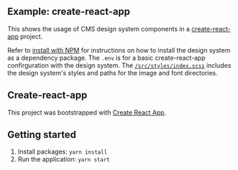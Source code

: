 ## Example: create-react-app

This shows the usage of CMS design system components in a [create-react-app](https://create-react-app.dev/docs/getting-started/) project.

Refer to [install with NPM](https://design.cms.gov/startup/installation/) for instructions on how to install the design system as a dependency package. The `.env` is for a basic create-react-app confirguration with the design system. The [`/src/styles/index.scss`](https://design.cms.gov/startup//sass-and-css/) includes the design system's styles and paths for the image and font directories.

## Create-react-app

This project was bootstrapped with [Create React App](https://github.com/facebook/create-react-app).

## Getting started

1. Install packages: `yarn install`
1. Run the application: `yarn start`
